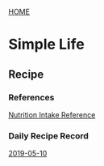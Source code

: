 [HOME](https://tane-rs.github.io)

# Simple Life

## Recipe

### References
[Nutrition Intake Reference](recipe/reference.md)

### Daily Recipe Record
[2019-05-10](recipe/2019-05-10.md)
